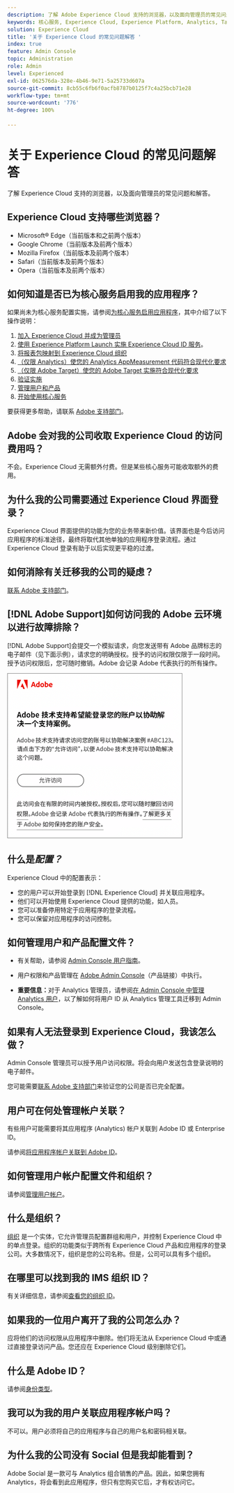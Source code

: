 ```yaml
---
description: 了解 Adobe Experience Cloud 支持的浏览器，以及面向管理员的常见问题解答。
keywords: 核心服务, Experience Cloud, Experience Platform, Analytics, Target, 用户管理。
solution: Experience Cloud
title: '关于 Experience Cloud 的常见问题解答 '
index: true
feature: Admin Console
topic: Administration
role: Admin
level: Experienced
exl-id: 062576da-328e-4b46-9e71-5a25733d607a
source-git-commit: 8cb55c6fb6f0acfb8787b0125f7c4a25bcb71e28
workflow-type: tm+mt
source-wordcount: '776'
ht-degree: 100%

---
```


# 关于 Experience Cloud 的常见问题解答

了解 Experience Cloud 支持的浏览器，以及面向管理员的常见问题和解答。

## Experience Cloud 支持哪些浏览器？

* Microsoft® Edge（当前版本和之前两个版本）
* Google Chrome（当前版本及前两个版本）
* Mozilla Firefox（当前版本及前两个版本）
* Safari（当前版本及前两个版本）
* Opera（当前版本及前两个版本）

## 如何知道是否已为核心服务启用我的应用程序？

如果尚未为核心服务配置实施，请参阅[为核心服务启用应用程序](core-services.md#concept_07ED1D5C64234E77976E6D572E78FB9C)，其中介绍了以下操作说明：

1. [加入 Experience Cloud 并成为管理员](core-services.md#section_2423F0BD3DF642658103310EE5EA6154)
1. [使用 Experience Platform Launch 实施 Experience Cloud ID 服务](https://experienceleague.adobe.com/docs/experience-platform/tags/get-started/quick-start.html?lang=zh-Hans)。
1. [将报表包映射到 Experience Cloud 组织](core-services.md#concept_apg_zq2_rw)
1. [（仅限 Analytics）使您的 Analytics AppMeasurement 代码符合现代化要求](core-services.md#section_1798D9D0F05C47E29816AC4EEB9A0913)
1. [（仅限 Adobe Target）使您的 Adobe Target 实施符合现代化要求](core-services.md#section_C2F4493C7A36406DAE2266B429A4BD24)
1. [验证实施](core-services.md#section_E641782A0F4F44AF8C9C91216BE330D5)
1. [管理用户和产品](core-services.md#section_B6E95F4E0E12483CB9DA99CBC0C5A4AF)
1. [开始使用核心服务](core-services.md#section_960C06093623462E8EA247B3E97274A1)

要获得更多帮助，请联系 [Adobe 支持部门](https://experienceleague.adobe.com/?support-solution=General#support)。

## Adobe 会对我的公司收取 Experience Cloud 的访问费用吗？

不会。Experience Cloud 无需额外付费。但是某些核心服务可能收取额外的费用。

## 为什么我的公司需要通过 Experience Cloud 界面登录？

Experience Cloud 界面提供的功能为您的业务带来新价值。该界面也是今后访问应用程序的标准途径，最终将取代其他单独的应用程序登录流程。通过 Experience Cloud 登录有助于以后实现更平稳的过渡。

## 如何消除有关迁移我的公司的疑虑？

[联系 Adobe 支持部门](https://experienceleague.adobe.com/?support-solution=General#support)。

## [!DNL Adobe Support]如何访问我的 Adobe 云环境以进行故障排除？

[!DNL Adobe Support]会提交一个模拟请求，向您发送带有 Adobe 品牌标志的电子邮件（见下面示例），请求您的明确授权。授予的访问权限仅限于一段时间。授予访问权限后，您可随时撤销。Adobe 会记录 Adobe 代表执行的所有操作。

![Adobe 支持案列](assets/support-email.png)

## 什么是&#x200B;_配置？_

Experience Cloud 中的配置表示：

* 您的用户可以开始登录到 [!DNL Experience Cloud] 并关联应用程序。
* 他们可以开始使用 Experience Cloud 提供的功能，如人员。
* 您可以准备停用特定于应用程序的登录流程。
* 您可以保留对应用程序的访问控制。

## 如何管理用户和产品配置文件？

* 有关帮助，请参阅 [Admin Console 用户指南](https://helpx.adobe.com/cn/enterprise/admin-guide.html)。

* 用户权限和产品管理在 [Adobe Admin Console](https://adminconsole.adobe.com/enterprise)（产品链接）中执行。

* **重要信息：**&#x200B;对于 Analytics 管理员，请参阅[在 Admin Console 中管理 Analytics 用户](https://experienceleague.adobe.com/docs/analytics/admin/user-product-management/migrate-users/c-migration-tool.html?lang=zh-Hans)，以了解如何将用户 ID 从 Analytics 管理工具迁移到 Admin Console。

## 如果有人无法登录到 Experience Cloud，我该怎么做？

Admin Console 管理员可以授予用户访问权限。将会向用户发送包含登录说明的电子邮件。

您可能需要[联系 Adobe 支持部门](https://experienceleague.adobe.com/?support-solution=General#support)来验证您的公司是否已完全配置。

## 用户可在何处管理帐户关联？

有些用户可能需要将其应用程序 (Analytics) 帐户关联到 Adobe ID 或 Enterprise ID。

请参阅[将应用程序帐户关联到 Adobe ID](organizations.md#task_FD389E78640848919E247AC5E95B8369)。

## 如何管理用户帐户配置文件和组织？

请参阅[管理用户帐户](organizations.md#topic_C31CB834F109465A82ED57FF0563B3F1)。

## 什么是组织？

[组织](organizations.md) 是一个实体，它允许管理员配置群组和用户，并控制 Experience Cloud 中的单点登录。组织的功能类似于跨所有 Experience Cloud 产品和应用程序的登录公司。大多数情况下，组织是您的公司名称。但是，公司可以具有多个组织。

## 在哪里可以找到我的 IMS 组织 ID？

有关详细信息，请参阅[查看您的组织 ID](organizations.md)。

## 如果我的一位用户离开了我的公司怎么办？

应将他们的访问权限从应用程序中删除。他们将无法从 Experience Cloud 中或通过直接登录访问产品。您还应在 Experience Cloud 级别删除它们。

## 什么是 Adobe ID？

请参阅[身份类型](https://helpx.adobe.com/cn/enterprise/using/identity.html)。

## 我可以为我的用户关联应用程序帐户吗？

不可以。用户必须将自己的应用程序与自己的用户名和密码相关联。

## 为什么我的公司没有 Social 但是我却能看到？

Adobe Social 是一款可与 Analytics 组合销售的产品。因此，如果您拥有 Analytics，将会看到此应用程序，但只有您购买它后，才有权访问它。
